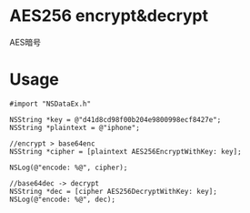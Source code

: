 AES256 encrypt&decrypt
==========================

AES暗号

# Usage


```
#import "NSDataEx.h"

NSString *key = @"d41d8cd98f00b204e9800998ecf8427e";
NSString *plaintext = @"iphone";

//encrypt > base64enc
NSString *cipher = [plaintext AES256EncryptWithKey: key];

NSLog(@"encode: %@", cipher);

//base64dec -> decrypt
NSString *dec = [cipher AES256DecryptWithKey: key];
NSLog(@"encode: %@", dec);
```
